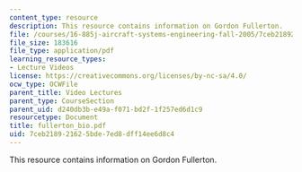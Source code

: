 ```yaml
---
content_type: resource
description: This resource contains information on Gordon Fullerton.
file: /courses/16-885j-aircraft-systems-engineering-fall-2005/7ceb218921625bde7ed8dff14ee6d8c4_fullerton_bio.pdf
file_size: 183616
file_type: application/pdf
learning_resource_types:
- Lecture Videos
license: https://creativecommons.org/licenses/by-nc-sa/4.0/
ocw_type: OCWFile
parent_title: Video Lectures
parent_type: CourseSection
parent_uid: d240db3b-e49a-f071-bd2f-1f257ed6d1c9
resourcetype: Document
title: fullerton_bio.pdf
uid: 7ceb2189-2162-5bde-7ed8-dff14ee6d8c4
---
```

This resource contains information on Gordon Fullerton.
